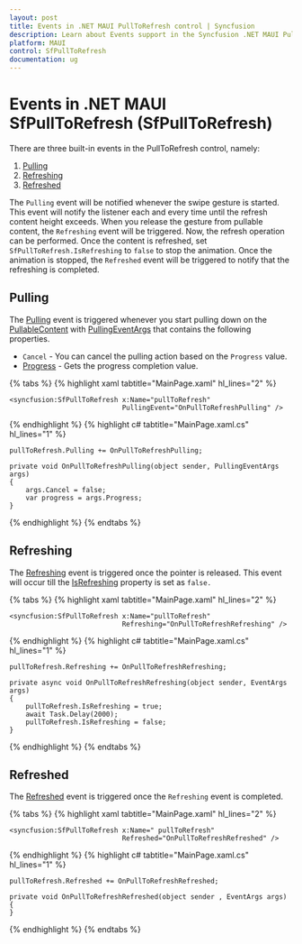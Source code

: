 ```yaml
---
layout: post
title: Events in .NET MAUI PullToRefresh control | Syncfusion
description: Learn about Events support in the Syncfusion .NET MAUI PullToRefresh (SfPullToRefresh) control and more.
platform: MAUI
control: SfPullToRefresh
documentation: ug
--- 
```


# Events in .NET MAUI SfPullToRefresh (SfPullToRefresh)

There are three built-in events in the PullToRefresh control, namely:

1. [Pulling](https://help.syncfusion.com/cr/maui/Syncfusion.Maui.PullToRefresh.SfPullToRefresh.html#Syncfusion_Maui_PullToRefresh_SfPullToRefresh_Pulling)
2. [Refreshing](https://help.syncfusion.com/cr/maui/Syncfusion.Maui.PullToRefresh.SfPullToRefresh.html#Syncfusion_Maui_PullToRefresh_SfPullToRefresh_Refreshing)
3. [Refreshed](https://help.syncfusion.com/cr/maui/Syncfusion.Maui.PullToRefresh.SfPullToRefresh.html#Syncfusion_Maui_PullToRefresh_SfPullToRefresh_Refreshed)

The `Pulling` event will be notified whenever the swipe gesture is started. This event will notify the listener each and every time until the refresh content height exceeds. When you release the gesture from pullable content, the `Refreshing` event will be triggered. Now, the refresh operation can be performed. Once the content is refreshed, set `SfPullToRefresh.IsRefreshing` to `false` to stop the animation. Once the animation is stopped, the `Refreshed` event will be triggered to notify that the refreshing is completed.

## Pulling

The [Pulling](https://help.syncfusion.com/cr/maui/Syncfusion.Maui.PullToRefresh.SfPullToRefresh.html#Syncfusion_Maui_PullToRefresh_SfPullToRefresh_Pulling) event is triggered whenever you start pulling down on the [PullableContent](https://help.syncfusion.com/cr/maui/Syncfusion.Maui.PullToRefresh.SfPullToRefresh.html#Syncfusion_Maui_PullToRefresh_SfPullToRefresh_PullableContent) with [PullingEventArgs](https://help.syncfusion.com/cr/maui/Syncfusion.Maui.PullToRefresh.PullingEventArgs.html) that contains the following properties.

* `Cancel` - You can cancel the pulling action based on the `Progress` value.
* [Progress](https://help.syncfusion.com/cr/maui/Syncfusion.Maui.PullToRefresh.PullingEventArgs.html#properties) - Gets the progress completion value.

{% tabs %}
{% highlight xaml tabtitle="MainPage.xaml" hl_lines="2" %}

    <syncfusion:SfPullToRefresh x:Name="pullToRefresh" 
                                PullingEvent="OnPullToRefreshPulling" />

{% endhighlight %}
{% highlight c# tabtitle="MainPage.xaml.cs" hl_lines="1" %}

    pullToRefresh.Pulling += OnPullToRefreshPulling;

    private void OnPullToRefreshPulling(object sender, PullingEventArgs args)
    {
        args.Cancel = false;
        var progress = args.Progress;
    }

{% endhighlight %}
{% endtabs %}

## Refreshing

The [Refreshing](https://help.syncfusion.com/cr/maui/Syncfusion.Maui.PullToRefresh.SfPullToRefresh.html#Syncfusion_Maui_PullToRefresh_SfPullToRefresh_Refreshing) event is triggered once the pointer is released. This event will occur till the [IsRefreshing](https://help.syncfusion.com/cr/maui/Syncfusion.Maui.PullToRefresh.SfPullToRefresh.html#Syncfusion_Maui_PullToRefresh_SfPullToRefresh_IsRefreshing) property is set as `false.`

{% tabs %}
{% highlight xaml tabtitle="MainPage.xaml" hl_lines="2" %}

    <syncfusion:SfPullToRefresh x:Name="pullToRefresh" 
                                Refreshing="OnPullToRefreshRefreshing" />

{% endhighlight %}
{% highlight c# tabtitle="MainPage.xaml.cs" hl_lines="1" %}

    pullToRefresh.Refreshing += OnPullToRefreshRefreshing;
   
    private async void OnPullToRefreshRefreshing(object sender, EventArgs args)
    {
        pullToRefresh.IsRefreshing = true;
        await Task.Delay(2000);
        pullToRefresh.IsRefreshing = false;
    }

{% endhighlight %}
{% endtabs %}

## Refreshed

The [Refreshed](https://help.syncfusion.com/cr/maui/Syncfusion.Maui.PullToRefresh.SfPullToRefresh.html#Syncfusion_Maui_PullToRefresh_SfPullToRefresh_Refreshed) event is triggered once the `Refreshing` event is completed.

{% tabs %}
{% highlight xaml tabtitle="MainPage.xaml" hl_lines="2" %}

    <syncfusion:SfPullToRefresh x:Name=" pullToRefresh" 
                                Refreshed="OnPullToRefreshRefreshed" />

{% endhighlight %}
{% highlight c# tabtitle="MainPage.xaml.cs" hl_lines="1" %}

    pullToRefresh.Refreshed += OnPullToRefreshRefreshed;
    
    private void OnPullToRefreshRefreshed(object sender , EventArgs args)
    {
    }

{% endhighlight %}
{% endtabs %}